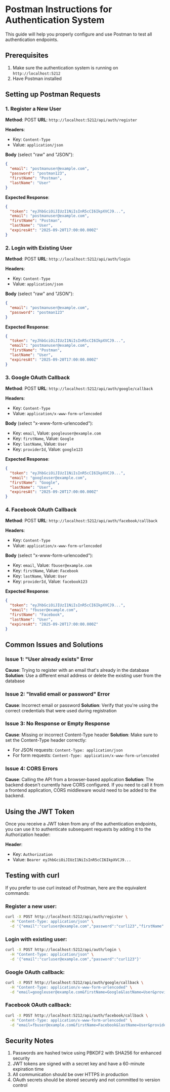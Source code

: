 # Postman Instructions for Authentication System

This guide will help you properly configure and use Postman to test all authentication endpoints.

## Prerequisites

1. Make sure the authentication system is running on `http://localhost:5212`
2. Have Postman installed

## Setting up Postman Requests

### 1. Register a New User

**Method**: POST
**URL**: `http://localhost:5212/api/auth/register`

**Headers**:
- Key: `Content-Type`
- Value: `application/json`

**Body** (select "raw" and "JSON"):
```json
{
  "email": "postmanuser@example.com",
  "password": "postman123",
  "firstName": "Postman",
  "lastName": "User"
}
```

**Expected Response**:
```json
{
  "token": "eyJhbGciOiJIUzI1NiIsInR5cCI6IkpXVCJ9...",
  "email": "postmanuser@example.com",
  "firstName": "Postman",
  "lastName": "User",
  "expiresAt": "2025-09-20T17:00:00.000Z"
}
```

### 2. Login with Existing User

**Method**: POST
**URL**: `http://localhost:5212/api/auth/login`

**Headers**:
- Key: `Content-Type`
- Value: `application/json`

**Body** (select "raw" and "JSON"):
```json
{
  "email": "postmanuser@example.com",
  "password": "postman123"
}
```

**Expected Response**:
```json
{
  "token": "eyJhbGciOiJIUzI1NiIsInR5cCI6IkpXVCJ9...",
  "email": "postmanuser@example.com",
  "firstName": "Postman",
  "lastName": "User",
  "expiresAt": "2025-09-20T17:00:00.000Z"
}
```

### 3. Google OAuth Callback

**Method**: POST
**URL**: `http://localhost:5212/api/auth/google/callback`

**Headers**:
- Key: `Content-Type`
- Value: `application/x-www-form-urlencoded`

**Body** (select "x-www-form-urlencoded"):
- Key: `email`, Value: `googleuser@example.com`
- Key: `firstName`, Value: `Google`
- Key: `lastName`, Value: `User`
- Key: `providerId`, Value: `google123`

**Expected Response**:
```json
{
  "token": "eyJhbGciOiJIUzI1NiIsInR5cCI6IkpXVCJ9...",
  "email": "googleuser@example.com",
  "firstName": "Google",
  "lastName": "User",
  "expiresAt": "2025-09-20T17:00:00.000Z"
}
```

### 4. Facebook OAuth Callback

**Method**: POST
**URL**: `http://localhost:5212/api/auth/facebook/callback`

**Headers**:
- Key: `Content-Type`
- Value: `application/x-www-form-urlencoded`

**Body** (select "x-www-form-urlencoded"):
- Key: `email`, Value: `fbuser@example.com`
- Key: `firstName`, Value: `Facebook`
- Key: `lastName`, Value: `User`
- Key: `providerId`, Value: `facebook123`

**Expected Response**:
```json
{
  "token": "eyJhbGciOiJIUzI1NiIsInR5cCI6IkpXVCJ9...",
  "email": "fbuser@example.com",
  "firstName": "Facebook",
  "lastName": "User",
  "expiresAt": "2025-09-20T17:00:00.000Z"
}
```

## Common Issues and Solutions

### Issue 1: "User already exists" Error
**Cause**: Trying to register with an email that's already in the database
**Solution**: Use a different email address or delete the existing user from the database

### Issue 2: "Invalid email or password" Error
**Cause**: Incorrect email or password
**Solution**: Verify that you're using the correct credentials that were used during registration

### Issue 3: No Response or Empty Response
**Cause**: Missing or incorrect Content-Type header
**Solution**: Make sure to set the Content-Type header correctly:
- For JSON requests: `Content-Type: application/json`
- For form requests: `Content-Type: application/x-www-form-urlencoded`

### Issue 4: CORS Errors
**Cause**: Calling the API from a browser-based application
**Solution**: The backend doesn't currently have CORS configured. If you need to call it from a frontend application, CORS middleware would need to be added to the backend.

## Using the JWT Token

Once you receive a JWT token from any of the authentication endpoints, you can use it to authenticate subsequent requests by adding it to the Authorization header:

**Header**:
- Key: `Authorization`
- Value: `Bearer eyJhbGciOiJIUzI1NiIsInR5cCI6IkpXVCJ9...`

## Testing with curl

If you prefer to use curl instead of Postman, here are the equivalent commands:

### Register a new user:
```bash
curl -X POST http://localhost:5212/api/auth/register \
  -H "Content-Type: application/json" \
  -d '{"email":"curluser@example.com","password":"curl123","firstName":"Curl","lastName":"User"}'
```

### Login with existing user:
```bash
curl -X POST http://localhost:5212/api/auth/login \
  -H "Content-Type: application/json" \
  -d '{"email":"curluser@example.com","password":"curl123"}'
```

### Google OAuth callback:
```bash
curl -X POST http://localhost:5212/api/auth/google/callback \
  -H "Content-Type: application/x-www-form-urlencoded" \
  -d "email=googleuser@example.com&firstName=Google&lastName=User&providerId=google123"
```

### Facebook OAuth callback:
```bash
curl -X POST http://localhost:5212/api/auth/facebook/callback \
  -H "Content-Type: application/x-www-form-urlencoded" \
  -d "email=fbuser@example.com&firstName=Facebook&lastName=User&providerId=facebook123"
```

## Security Notes

1. Passwords are hashed twice using PBKDF2 with SHA256 for enhanced security
2. JWT tokens are signed with a secret key and have a 60-minute expiration time
3. All communication should be over HTTPS in production
4. OAuth secrets should be stored securely and not committed to version control
